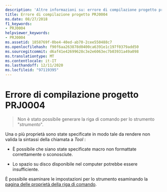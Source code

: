 ```yaml
---
description: 'Altre informazioni su: errore di compilazione progetto progetto PRJ0004'
title: Errore di compilazione progetto PRJ0004
ms.date: 08/27/2018
f1_keywords:
- PRJ0004
helpviewer_keywords:
- PRJ0004
ms.assetid: 1858769f-0be4-40ed-ab70-2cee550488c7
ms.openlocfilehash: f90f6aa263878d0400ca6391e1c197f0379add50
ms.sourcegitcommit: d6af41e42699628c3e2e6063ec7b03931a49a098
ms.translationtype: MT
ms.contentlocale: it-IT
ms.lasthandoff: 12/11/2020
ms.locfileid: "97119395"
---
```

# <a name="project-build-error-prj0004"></a>Errore di compilazione progetto PRJ0004

> Non è stato possibile generare la riga di comando per lo strumento "*strumento*".

Una o più proprietà sono state specificate in modo tale da rendere non valida la sintassi della chiamata a *Tool* :

- È possibile che siano state specificate macro non formattate correttamente o sconosciute.

- Lo spazio su disco disponibile nel computer potrebbe essere insufficiente.

È possibile esaminare le impostazioni per lo strumento esaminando la [pagina delle proprietà della riga di comando](../../build/reference/command-line-property-pages.md).
